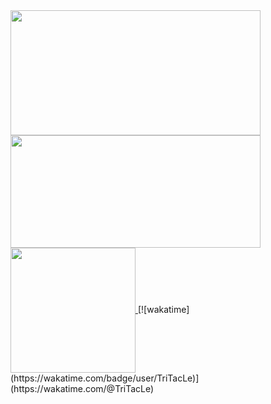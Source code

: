 
<a href="https://github.com/TriTacLe/github-readme-stats">
  <img height=200 width=400 align="center" src="https://github-readme-stats.vercel.app/api?username=TriTacLe&show_icons=true&theme=radical" />
</a>
<a href="https://github.com/TriTacLe/github-readme-stats">
  <img height=180 width=400 align="center" src="https://github-readme-stats.vercel.app/api/top-langs/?username=TriTacLe&hide_progress=true&theme=radical"/>
</a>
<a href="https://github.com/TriTacLe/github-readme-stats">
  <img height=200 align="center" src="https://github-readme-stats.vercel.app/api/wakatime?username=TriTacLe&theme=radical" />
</a>
[![wakatime](https://wakatime.com/badge/user/TriTacLe)](https://wakatime.com/@TriTacLe)

</td>
